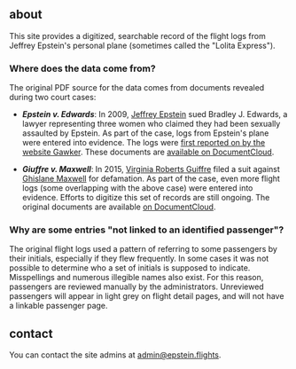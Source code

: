 ## about

This site provides a digitized, searchable record of the flight logs from Jeffrey Epstein's personal plane (sometimes called the "Lolita Express").

### Where does the data come from?

The original PDF source for the data comes from documents revealed during two court cases:

- _**Epstein v. Edwards**_: In 2009, [Jeffrey Epstein](/passenger/jeffrey-epstein) sued Bradley J. Edwards, a lawyer representing three women who claimed they had been sexually assaulted by Epstein. As part of the case, logs from Epstein's plane were entered into evidence. The logs were [first reported on by the website Gawker](https://gawker.com/flight-logs-put-clinton-dershowitz-on-pedophile-billio-1681039971). These documents are [available on DocumentCloud](https://www.documentcloud.org/documents/1507315-epstein-flight-manifests.html).

- _**Giuffre v. Maxwell**_: In 2015, [Virginia Roberts Guiffre](/passenger/virginia-roberts-giuffre) filed a suit against [Ghislane Maxwell](/passenger/ghislane-maxwell) for defamation. As part of the case, even more flight logs (some overlapping with the above case) were entered into evidence. Efforts to digitize this set of records are still ongoing. The original documents are available [on DocumentCloud](https://assets.documentcloud.org/documents/6250471/Epstein-Docs.pdf).

### Why are some entries "not linked to an identified passenger"?

The original flight logs used a pattern of referring to some passengers by their initials, especially if they flew frequently. In some cases it was not possible to determine who a set of initials is supposed to indicate. Misspellings and numerous illegible names also exist. For this reason, passengers are reviewed manually by the administrators. Unreviewed passengers will appear in light grey on flight detail pages, and will not have a linkable passenger page.

## contact

You can contact the site admins at [admin@epstein.flights](mailto:admin@epstein.flights).
